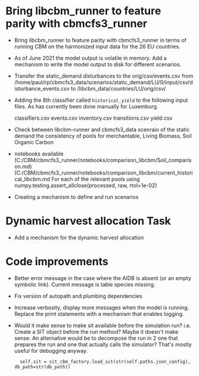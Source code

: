 

# Bring libcbm_runner to feature parity with cbmcfs3_runner

- Bring libcbm_runner to feature parity with cbmcfs3_runner in terms of running CBM on 
  the harmonized input data for the 26 EU countries.

- As of June 2021 the model output is volatile in memory. Add a mechanism to write the 
  model output to disk for different scenarios.

- Transfer the static_demand disturbances to the orig/csv/events.csv
  from
  /home/paul/rp/cbmcfs3_data/scenarios/static_demand/LU/0/input/csv/disturbance_events.csv
  to /libcbm_data/countries/LU/orig/csv/

- Adding the 8th classifier called `historical_yield` to the following input files. As 
  has currently been done manually for Luxemburg.

    classifiers.csv
    events.csv
    inventory.csv
    transitions.csv
    yield.csv

- Check between libcbm-runner and cbmcfs3_data scenraio of the static demand the
  consistency of pools for merchantable, Living Biomass, Soil Organic Carbon 

- notebooks available 
  (C:/CBM/cbmcfs3_runner/notebooks/comparison_libcbm/Soil_comparison.md)
  (C:/CBM/cbmcfs3_runner/notebooks/comparison_libcbm/current_historical_libcbm.md
  For each of the relevant pools using
  numpy.testing.assert_allclose(processed, raw, rtol=1e-02)

- Creating a mechanism to define and run scenarios


# Dynamic harvest allocation Task

- Add a mechanism for the dynamic harvest allocation 


# Code improvements

- Better error message in the case where the AIDB is absent (or an empty symbolic link). 
  Current message is table species missing.

- Fix version of autopath and plumbing dependencies

- Increase verbosity, display more messages when the model is running. Replace the print 
  statements with a mechanism that enables logging.

- Would it make sense to make sit available before the simulation run?  i.e. Create a 
  SIT object before the run method? Maybe it doesn't make sense. An alternative would be 
  to decompose the run in 2 one that prepares the run and one that actually calls the 
  simulator? That's mostly useful for debugging anyway.

        self.sit = sit_cbm_factory.load_sit(str(self.paths.json_config), db_path=str(db_path))


